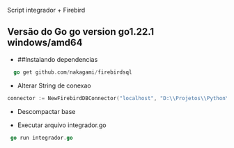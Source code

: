 Script integrador + Firebird

## Versão do Go go version go1.22.1 windows/amd64

* ##Instalando dependencias
```` go
  go get github.com/nakagami/firebirdsql
````
* Alterar String de conexao
```` go
connector := NewFirebirdDBConnector("localhost", "D:\\Projetos\\Python\\Integrador\\src\\Data\\DADOS.FDB", "SYSDBA", "masterkey")
````
* Descompactar base

* Executar arquivo integrador.go
```` go
 go run integrador.go

````
